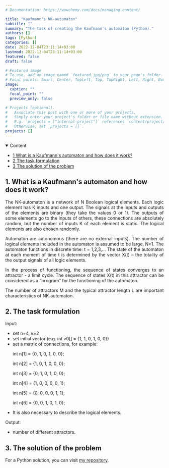 ```yaml
---
# Documentation: https://wowchemy.com/docs/managing-content/

title: "Kaufmann's NK-automaton"
subtitle: ""
summary: "The task of creating the Kaufmann's automaton (Python)."
authors: []
tags: [Python]
categories: []
date: 2022-12-04T23:11:14+03:00
lastmod: 2022-12-04T23:11:14+03:00
featured: false
draft: false

# Featured image
# To use, add an image named `featured.jpg/png` to your page's folder.
# Focal points: Smart, Center, TopLeft, Top, TopRight, Left, Right, BottomLeft, Bottom, BottomRight.
image:
  caption: ""
  focal_point: ""
  preview_only: false

# Projects (optional).
#   Associate this post with one or more of your projects.
#   Simply enter your project's folder or file name without extension.
#   E.g. `projects = ["internal-project"]` references `content/project/deep-learning/index.md`.
#   Otherwise, set `projects = []`.
projects: []
---
```

<details class="toc-inpage d-print-none  " open="">
<summary class="font-weight-bold">Content</summary>
<nav id="TableOfContents" class="nav flex-column">
<ul>
<li class="nav-item"><a href="#about_the_kaufmann_automaton" class="nav-link"><span class="section-num">1</span> What is a Kaufmann's automaton and how does it work?</a></li>
<li class="nav-item"><a href="#problem" class="nav-link"><span class="section-num">2</span> The task formulation</a></li>
<li class="nav-item"><a href="#solution" class="nav-link"><span class="section-num">3</span> The solution of the problem</a></li>
</ul>
</nav>
</details>

<h2 id='about_the_kaufmann_automaton'><span class="section-num"><b>1</span>. What is a Kaufmann's automaton and how does it work?</b></h2>
<p align="justify">The NK-automaton is a network of N Boolean logical elements. Each logic element has K inputs and one output. The signals at the inputs and outputs of the elements are binary (they take the values 0 or 1). The outputs of some elements go to the inputs of others, these connections are absolutely random, but the number of inputs K of each element is static. The logical elements are also chosen randomly.</p>
<p align="justify">Automaton are autonomous (there are no external inputs). The number of logical elements included in the automaton is assumed to be large, N>1. The automaton functions in discrete time: t = 1,2,3,… The state of the automaton at each moment of time t is determined by the vector X(t) – the totality of the output signals of all logic elements.</p>
<p align="justify">In the process of functioning, the sequence of states converges to an attractor - a limit cycle. The sequence of states X(t) in this attractor can be considered as a “program” for the functioning of the automaton.</p>
<p align="justify">The number of attractors M and the typical attractor length L are important characteristics of NK-automaton.</p>

<h2 id='problem'><span class="section-num"><b>2</span>. The task formulation</b></h2>
<p>Input:</p>
<ul><li>set n=4, к=2</li>
<li>set initial vector (e.g. int v0[] = {1, 1, 0, 1, 0, 0})
<li>set a matrix of connections, for example:

int n[1] = {0, 1, 0, 1, 0, 0}; 

int n[2] = {1, 0, 1, 0, 0, 0}; 

int n[3] = {0, 1, 0, 1, 0, 0}; 

int n[4] = {1, 0, 0, 0, 0, 1}; 

int n[5] = {0, 0, 0, 0, 1, 1}; 

int n[6] = {0, 0, 1, 0, 1, 0}; </li>
<li>It is also necessary to describe the logical elements.</li></ul>
<p>Output:</p>
<ul><li>number of different attractors.</li></ul>

<h2 id='solution'><span class="section-num"><b>3</span>. The solution of the problem</b></h2>
For a Python solution, you can visit <a href="https://github.com/Jexari/intelligent-systems" target = "_blank">my repository</a>. 
